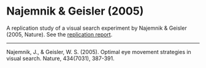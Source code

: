# Najemnik & Geisler (2005)

A replication study of a visual search experiment by Najemnik & Geisler (2005, Nature). See the [replication report](https://rpubs.com/hwgu/najemnik2005).

---
Najemnik, J., & Geisler, W. S. (2005). Optimal eye movement strategies in visual search. Nature, 434(7031), 387-391.
